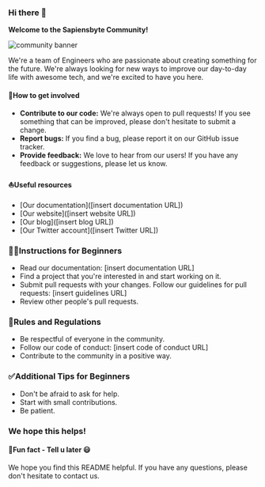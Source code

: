 ### Hi there 👋

**Welcome to the Sapiensbyte Community!**

 ![community banner](https://github.com/Sapiensbyte/.github/assets/79761277/405e8d28-b8e9-478a-8539-f57112e8ea77)



We're a team of Engineers who are passionate about creating something for the future. We're always looking for new ways to improve our day-to-day life with awesome tech, and we're excited to have you here.

#### 🔀How to get involved

* **Contribute to our code:** We're always open to pull requests! If you see something that can be improved, please don't hesitate to submit a change.
* **Report bugs:** If you find a bug, please report it on our GitHub issue tracker.
* **Provide feedback:** We love to hear from our users! If you have any feedback or suggestions, please let us know.

#### ⛵Useful resources

* [Our documentation]([insert documentation URL])
* [Our website]([insert website URL])
* [Our blog]([insert blog URL])
* [Our Twitter account]([insert Twitter URL])


### 👨‍🏫Instructions for Beginners

* Read our documentation: [insert documentation URL]
* Find a project that you're interested in and start working on it.
* Submit pull requests with your changes. Follow our guidelines for pull requests: [insert guidelines URL]
* Review other people's pull requests.

### 🚧Rules and Regulations

* Be respectful of everyone in the community.
* Follow our code of conduct: [insert code of conduct URL]
* Contribute to the community in a positive way.

### ✅Additional Tips for Beginners

* Don't be afraid to ask for help.
* Start with small contributions.
* Be patient.

### We hope this helps!

#### 🎉Fun fact - Tell u later 😃


We hope you find this README helpful. If you have any questions, please don't hesitate to contact us.


